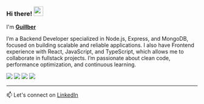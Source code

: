 ### Hi there! <img src="https://i.gifer.com/6I5M.gif" width="25"/>
I'm [**Guillber**]((https://www.linkedin.com/in/guillbermendez))

I’m a Backend Developer specialized in Node.js, Express, and MongoDB, focused on building scalable and reliable applications.
I also have Frontend experience with React, JavaScript, and TypeScript, which allows me to collaborate in fullstack projects.
I’m passionate about clean code, performance optimization, and continuous learning.

![](https://img.icons8.com/?size=30&id=8rKdRqZFLurS&format=png&color=000000) ![](https://img.icons8.com/?size=30&id=WNoJgbzDr3i2&format=png&color=000000) ![](https://img.icons8.com/?size=30&id=asWSSTBrDlTW&format=png&color=000000) ![](https://img.icons8.com/?size=30&id=hsPbhkOH4FMe&format=png&color=000000) 

---
📫 Let's connect on [LinkedIn](https://www.linkedin.com/in/guillbermendez) 




